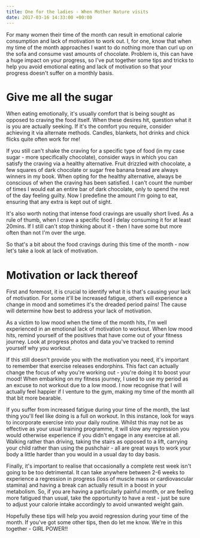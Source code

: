 ```yaml
---
title: One for the ladies - When Mother Nature visits
date: 2017-03-16 14:33:00 +00:00
---
```


For many women their time of the month can result in emotional calorie consumption and lack of motivation to work out. I, for one, know that when my time of the month approaches I want to do nothing more than curl up on the sofa and consume vast amounts of chocolate. Problem is, this can have a huge impact on your progress, so I've put together some tips and tricks to help you avoid emotional eating and lack of motivation so that your progress doesn't suffer on a monthly basis.

# Give me all the sugar

When eating emotionally, it's usually comfort that is being sought as opposed to craving the food itself. When these desires hit, question what it is you are actually seeking. If it's the comfort you require, consider achieving it via alternate methods. Candles, blankets, hot drinks and chick flicks quite often work for me! 

If you still can't shake the craving for a specific type of food (in my case sugar - more specifically chocolate), consider ways in which you can satisfy the craving via a healthy alternative. Fruit drizzled with chocolate, a few squares of dark chocolate or sugar free banana bread are always winners in my book. When opting for the healthy alternative, always be conscious of when the craving has been satisfied. I can't count the number of times I would eat an entire bar of dark chocolate, only to spend the rest of the day feeling guilty. Now I predefine the amount I'm going to eat, ensuring that any extra is kept out of sight. 

It's also worth noting that intense food cravings are usually short lived. As a rule of thumb, when I crave a specific food I delay consuming it for at least 20mins. If I still can't stop thinking about it - then I have some but more often than not I'm over the urge.

So that's a bit about the food cravings during this time of the month - now let's take a look at lack of motivation. 

# Motivation or lack thereof 

First and foremost, it is crucial to identify what it is that's causing your lack of motivation. For some it'll be increased fatigue, others will experience a change in mood and sometimes it's the dreaded period pains! The cause will determine how best to address your lack of motivation.

As a victim to low mood when the time of the month hits, I'm well experienced in an emotional lack of motivation to workout. When low mood hits, remind yourself of the positives that have come out of your fitness journey. Look at progress photos and data you've tracked to remind yourself why you workout.

If this still doesn't provide you with the motivation you need, it's important to remember that exercise releases endorphins. This fact can actually change the focus of why you're working out - you're doing it to boost your mood! When embarking on my fitness journey, I used to use my period as an excuse to not workout due to a low mood. I now recognise that I will actually feel happier if I venture to the gym, making my time of the month all that bit more bearable. 

If you suffer from increased fatigue during your time of the month, the last thing you'll feel like doing is a full on workout. In this instance, look for ways to incorporate exercise into your daily routine. Whilst this may not be as effective as your usual training programme, it will slow any regression you would otherwise experience if you didn't engage in any exercise at all. Walking rather than driving, taking the stairs as opposed to a lift, carrying your child rather than using the pushchair - all are great ways to work your body a little harder than you would in a usual day to day basis. 

Finally, it's important to realise that occasionally a complete rest week isn't going to be too detrimental. It can take anywhere between 2-6 weeks to experience a regression in progress (loss of muscle mass or cardiovascular stamina) and having a break can actually result in a boost in your metabolism. So, if you are having a particularly painful month, or are feeling more fatigued than usual, take the opportunity to have a rest - just be sure to adjust your calorie intake accordingly to avoid unwanted weight gain. 

Hopefully these tips will help you avoid regression during your time of the month. If you've got some other tips, then do let me know. We're in this together - GIRL POWER!! 